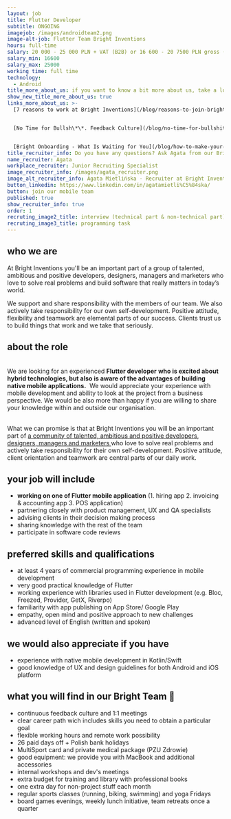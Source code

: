 ```yaml
---
layout: job
title: Flutter Developer
subtitle: ONGOING
imagejob: /images/androidteam2.png
image-alt-job: Flutter Team Bright Inventions
hours: full-time
salary: 20 000 - 25 000 PLN + VAT (B2B) or 16 600 - 20 7500 PLN gross (UoP)
salary_min: 16600
salary_max: 25000
working time: full time
technology:
  - Android
title_more_about_us: if you want to know a bit more about us, take a look below 🙋‍♀️🙋
show_new_title_more_about_us: true
links_more_about_us: >-
  [7 reasons to work at Bright Inventions](/blog/reasons-to-join-bright)


  [No Time for Bullsh\*\*. Feedback Culture](/blog/no-time-for-bullshit-feedback-culture/)


  [Bright Onboarding - What Is Waiting for You](/blog/how-to-make-your-onboarding-bright)
title_recruiter_info: Do you have any questions? Ask Agata from our Bright team!
name_recruiter: Agata
workplace_recruiter: Junior Recruiting Specialist
image_recruiter_info: /images/agata_recruiter.png
image_alt_recruiter_info: Agata Mietlińska - Recruiter at Bright Inventions
button_linkedin: https://www.linkedin.com/in/agatamietli%C5%84ska/
button: join our mobile team
published: true
show_recruiter_info: true
order: 1
recruting_image2_title: interview (technical part & non-technical part)
recruting_image3_title: programming task
---
```

## who we are

At Bright Inventions you'll be an important part of a group of talented, ambitious and positive developers, designers, managers and marketers who love to solve real problems and build software that really matters in today’s world. 

We support and share responsibility with the members of our team. We also actively take responsibility for our own self-development. Positive attitude, flexibility and teamwork are elemental parts of our success. Clients trust us to build things that work and we take that seriously. 

## **about the role** 

\
We are looking for an experienced **Flutter developer** **who is excited about hybrid technologies, but also is aware of the advantages of building native mobile applications.**  We would appreciate your experience with mobile development and ability to look at the project from a business perspective. We would be also more than happy if you are willing to share your knowledge within and outside our organisation. 

\
What we can promise is that at Bright Inventions you will be an important part of [a community of talented, ambitious and positive developers, designers, managers and marketers ](https://brightinventions.pl/about-us/team/)who love to solve real problems and actively take responsibility for their own self-development. Positive attitude, client orientation and teamwork are central parts of our daily work.  

## **your job will include**

* **working on one of Flutter mobile application** (1. hiring app 2. invoicing & accounting app 3. POS application)
* partnering closely with product management, UX and QA specialists
* advising clients in their decision making process
* sharing knowledge with the rest of the team
* participate in software code reviews

## **preferred skills and qualifications**

* at least 4 years of commercial programming experience in mobile development
* very good practical knowledge of Flutter 
* working experience with libraries used in Flutter development (e.g. Bloc, Freezed, Provider, GetX, Riverpo) 
* familiarity with app publishing on App Store/ Google Play
* empathy, open mind and positive approach to new challenges
* advanced level of English (written and spoken)

## **we would also appreciate if you have** 

* experience with native mobile development in Kotlin/Swift 
* good knowledge of UX and design guidelines for both Android and iOS platform

## **what you will find in our Bright Team 🧡**

* continuous feedback culture and 1:1 meetings 
* clear career path wich includes skills you need to obtain a particular goal 
* flexible working hours and remote work possibility
* 26 paid days off + Polish bank holidays
* MultiSport card and private medical package (PZU Zdrowie)
* good equipment: we provide you with MacBook and additional accessories
* internal workshops and dev's meetings 
* extra budget for training and library with professional books
* one extra day for non-project stuff each month
* regular sports classes (running, biking, swimming) and yoga Fridays
* board games evenings, weekly lunch initiative, team retreats once a quarter